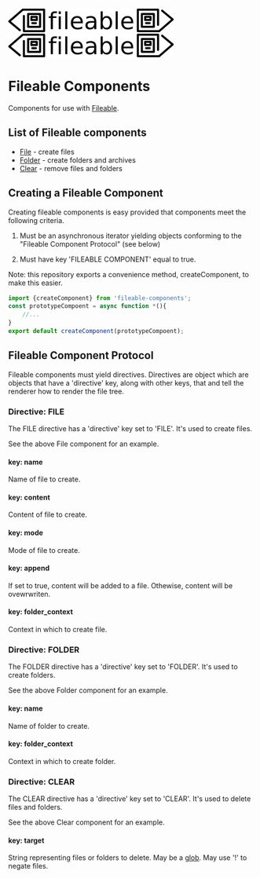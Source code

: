 ![fileable logo](./static/docs/logo.png)
![fileable logo](./static/docs/logo.png)

# Fileable Components

Components for use with [Fileable](https://github.com/johnhenry/fileable).

## List of Fileable components

- [File](https://github.com/johnhenry/fileable-component-file) - create files
- [Folder](https://github.com/johnhenry/fileable-component-folder) - create folders and archives
- [Clear](https://github.com/johnhenry/fileable-component-clear) - remove files and folders

## Creating a Fileable Component

Creating fileable components is easy provided that components meet the following criteria.

1. Must be an asynchronous iterator yielding objects conforming to the "Fileable Component Protocol" (see below)

2. Must have key 'FILEABLE COMPONENT' equal to true.

Note: this repository exports a convenience method, createComponent, to make this easier.

```javascript
import {createComponent} from 'fileable-components';
const prototypeCompoent = async function *(){
    //...
}
export default createComponent(prototypeCompoent);
```

## Fileable Component Protocol

Fileable components must yield directives.
Directives are object which are objects that have a 'directive' key, along with other keys, that and tell the renderer how to render the file tree.

### Directive: FILE

The FILE directive has a 'directive' key set to 'FILE'. It's used to create files.

See the above File component for an example.

#### key: name

Name of file to create.

#### key: content

Content of file to create.

#### key: mode

Mode of file to create.

#### key: append

If set to true, content will be added to a file. Othewise, content will be ovewrwriten.

#### key: folder_context

Context in which to create file.


### Directive: FOLDER

The FOLDER directive has a 'directive' key set to 'FOLDER'. It's used to create folders.

See the above Folder component for an example.

#### key: name

Name of folder to create.

#### key: folder_context

Context in which to create folder.

### Directive: CLEAR

The CLEAR directive has a 'directive' key set to 'CLEAR'. It's used to delete files and folders.

See the above Clear component for an example.

#### key: target

String representing files or folders to delete.
May be a [glob](https://github.com/isaacs/node-glob).
May use '!' to negate files.
